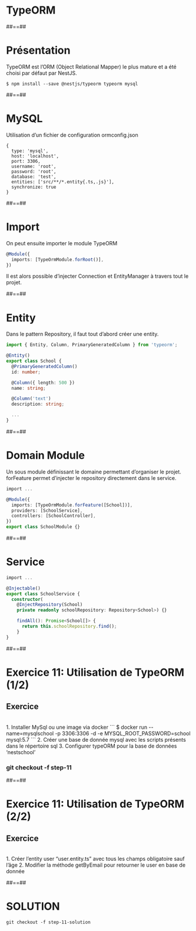 <!-- .slide: class="transition " -->

# TypeORM

##==##
<!-- .slide: class="with-code" -->

# Présentation
TypeORM est l’ORM (Object Relational Mapper) le plus mature et a été choisi par défaut par NestJS.

```shell
$ npm install --save @nestjs/typeorm typeorm mysql
```
<!-- .slide: class="big-code" -->

##==##
<!-- .slide: class="with-code" -->

# MySQL
Utilisation d’un fichier de configuration ormconfig.json

```json5
{
  type: 'mysql',
  host: 'localhost',
  port: 3306,
  username: 'root',
  password: 'root',
  database: 'test',
  entities: ['src/**/*.entity{.ts,.js}'],
  synchronize: true
}
```
<!-- .slide: class="big-code" -->

##==##
<!-- .slide: class="with-code" -->

# Import

On peut ensuite importer le module TypeORM
```typescript
@Module({
  imports: [TypeOrmModule.forRoot()],
})

```
Il est alors possible d’injecter Connection et EntityManager à travers tout le projet.
<!-- .slide: class="big-code" -->

##==##
<!-- .slide: class="with-code" -->

# Entity
Dans le pattern Repository, il faut tout d’abord créer une entity.

```typescript
import { Entity, Column, PrimaryGeneratedColumn } from 'typeorm';

@Entity()
export class School {
  @PrimaryGeneratedColumn()
  id: number;

  @Column({ length: 500 })
  name: string;

  @Column('text')
  description: string;

  ...
}
```
<!-- .slide: class="big-code" -->

##==##
<!-- .slide: class="with-code" -->

# Domain Module
Un sous module définissant le domaine permettant d’organiser le projet. forFeature permet d’injecter le repository directement dans le service.

```typescript
import ...

@Module({
  imports: [TypeOrmModule.forFeature([School])],
  providers: [SchoolService],
  controllers: [SchoolController],
})
export class SchoolModule {}
```
<!-- .slide: class="big-code" -->


##==##
<!-- .slide: class="with-code" -->

# Service
```typescript
import ...

@Injectable()
export class SchoolService {
  constructor(
    @InjectRepository(School)
    private readonly schoolRepository: Repository<School>) {}

    findAll(): Promise<School[]> {
      return this.schoolRepository.find();
    }
}
```
<!-- .slide: class="big-code" -->


##==##
<!-- .slide: class="exercice sfeir-bg-pink" -->

# Exercice 11: Utilisation de TypeORM (1/2)
## Exercice

<br>
1. Installer MySql ou une image via docker
   ```
    $ docker run --name=mysqlschool -p 3306:3306 -d -e MYSQL_ROOT_PASSWORD=school mysql:5.7
  ```
2. Créer une base de donnée mysql avec les scripts présents dans le répertoire sql
3. Configurer typeORM pour la base de données ‘nestschool’
<br>

### git checkout -f step-11

##==##
<!-- .slide: class="exercice sfeir-bg-pink" -->

# Exercice 11: Utilisation de TypeORM (2/2)
## Exercice

<br>
1. Créer l’entity user “user.entity.ts” avec tous les champs obligatoire sauf l’âge
2. Modifier la méthode getByEmail pour retourner le user en base de donnée
<br>

##==##
<!-- .slide: class="" -->

# SOLUTION
```git checkout -f step-11-solution```
<!-- .element: class="full-center" -->
